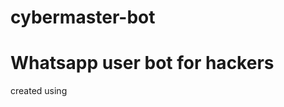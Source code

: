 # cybermaster-bot
<h1>Whatsapp user bot for hackers</h1>
created using <a heref ="https://github.com/orkestral/venom"@orkestral/venom</a>
